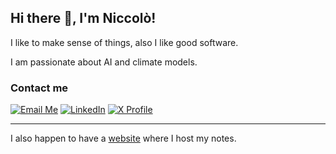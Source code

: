 
## Hi there 👋, I'm Niccolò!

I like to make sense of things, also I like good software.

I am passionate about AI and climate models.

### Contact me

[![Email Me](https://img.shields.io/badge/Email%20Me-orange?style=flat-square)](mailto:niccolo.zanotti@protonmail.com?subject=Hello%20Niccolò&body=Hello%20Niccolò%2C%0A)
[![LinkedIn](https://img.shields.io/badge/-LinkedIn-0077B5?style=flat-square&logo=linkedin&logoColor=white)](https://www.linkedin.com/in/niccolo-zanotti/)
[![X Profile](https://img.shields.io/badge/-1DA1F2?style=social&logo=x&logoColor=black)](https://x.com/niccolozanotti)

---
I also happen to have a [website](https://niccolozanotti.com/) where I host my notes.

